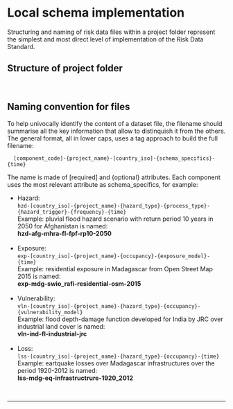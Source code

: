 # Local schema implementation

Structuring and naming of risk data files within a project folder represent the simplest and most direct level of implementation of the Risk Data Standard.

## Structure of project folder

<br>

## Naming convention for files

To help univocally identify the content of a dataset file, the filename should summarise all the key information that allow to distinquish it from the others.
The general format, all in lower caps, uses a tag approach to build the full filename:

      [component_code]-{project_name}-[country_iso]-{schema_specifics}-{time}

The name is made of [required] and {optional} attributes. Each component uses the most relevant attribute as schema_specifics, for example:

- Hazard:<br>
`hzd-[country_iso]-{project_name}-{hazard_type}-{process_type}-{hazard_trigger}-{frequency}-{time}`<br>
Example: pluvial flood hazard scenario with return period 10 years in 2050 for Afghanistan is named:<br>
**hzd-afg-mhra-fl-fpf-rp10-2050**
<br><br>
- Exposure:<br>
`exp-[country_iso]-{project_name}-{occupancy}-{exposure_model}-{time}`<br>
Example: residential exposure in Madagascar from Open Street Map 2015 is named:<br>
**exp-mdg-swio_rafi-residential-osm-2015**
<br><br>
- Vulnerability:<br>
`vln-[country_iso]-{project_name}-{hazard_type}-{occupancy}-{vulnerability_model}`<br>
Example: flood depth-damage function developed for India by JRC over industrial land cover is named:<br>
**vln-ind-fl-industrial-jrc**
<br><br>
- Loss:<br>
`lss-[country_iso]-{project_name}-{hazard_type}-{occupancy}-{time}`<br>
Example: eartquake losses over Madagascar infrastructures over the period 1920-2012 is named:<br>
**lss-mdg-eq-infrastructrure-1920_2012**

<br><hr>